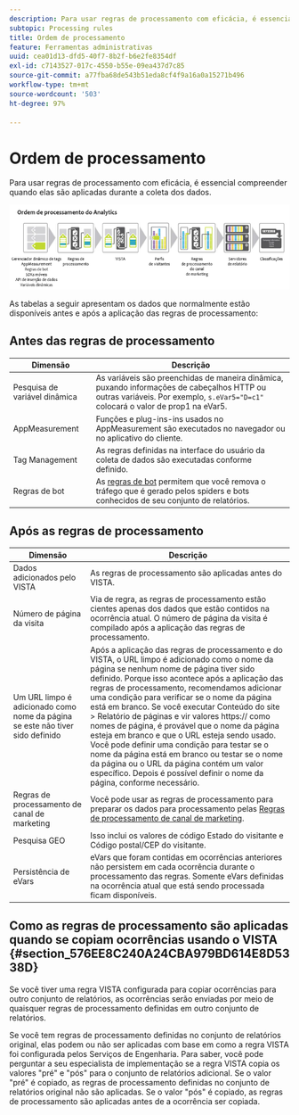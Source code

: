 ```yaml
---
description: Para usar regras de processamento com eficácia, é essencial compreender quando elas são aplicadas durante a coleta dos dados.
subtopic: Processing rules
title: Ordem de processamento
feature: Ferramentas administrativas
uuid: cea01d13-dfd5-40f7-8b2f-b6e2fe8354df
exl-id: c7143527-017c-4550-b55e-09ea437d7c85
source-git-commit: a77fba68de543b51eda8cf4f9a16a0a15271b496
workflow-type: tm+mt
source-wordcount: '503'
ht-degree: 97%

---
```


# Ordem de processamento

Para usar regras de processamento com eficácia, é essencial compreender quando elas são aplicadas durante a coleta dos dados.

![](assets/analytics_processing_order_test.png)

As tabelas a seguir apresentam os dados que normalmente estão disponíveis antes e após a aplicação das regras de processamento:

## Antes das regras de processamento

| Dimensão | Descrição |
|--- |--- |
| Pesquisa de variável dinâmica | As variáveis são preenchidas de maneira dinâmica, puxando informações de cabeçalhos HTTP ou outras variáveis. Por exemplo, `s.eVar5="D=c1"` colocará o valor de prop1 na eVar5. |
| AppMeasurement | Funções e plug-ins-ins usados no AppMeasurement são executados no navegador ou no aplicativo do cliente. |
| Tag Management | As regras definidas na interface do usuário da coleta de dados são executadas conforme definido. |
| Regras de bot | As [regras de bot](/help/admin/admin/bot-removal/bot-rules.md) permitem que você remova o tráfego que é gerado pelos spiders e bots conhecidos de seu conjunto de relatórios. |

## Após as regras de processamento

| Dimensão | Descrição |
|--- |--- |
| Dados adicionados pelo VISTA | As regras de processamento são aplicadas antes do VISTA. |
| Número de página da visita | Via de regra, as regras de processamento estão cientes apenas dos dados que estão contidos na ocorrência atual. O número de página da visita é compilado após a aplicação das regras de processamento. |
| Um URL limpo é adicionado como nome da página se este não tiver sido definido | Após a aplicação das regras de processamento e do VISTA, o URL limpo é adicionado como o nome da página se nenhum nome de página tiver sido definido. Porque isso acontece após a aplicação das regras de processamento, recomendamos adicionar uma condição para verificar se o nome da página está em branco.  Se você executar Conteúdo do site > Relatório de páginas e vir valores https:// como nomes de página, é provável que o nome da página esteja em branco e que o URL esteja sendo usado.  Você pode definir uma condição para testar se o nome da página está em branco ou testar se o nome da página ou o URL da página contém um valor específico. Depois é possível definir o nome da página, conforme necessário. |
| Regras de processamento de canal de marketing | Você pode usar as regras de processamento para preparar os dados para processamento pelas [Regras de processamento de canal de marketing](https://experienceleague.adobe.com/docs/analytics/components/marketing-channels/c-rules.html?lang=pt-BR). |
| Pesquisa GEO | Isso inclui os valores de código Estado do visitante e Código postal/CEP do visitante. |
| Persistência de eVars | eVars que foram contidas em ocorrências anteriores não persistem em cada ocorrência durante o processamento das regras. Somente eVars definidas na ocorrência atual que está sendo processada ficam disponíveis. |

## Como as regras de processamento são aplicadas quando se copiam ocorrências usando o VISTA {#section_576EE8C240A24CBA979BD614E8D5338D}

Se você tiver uma regra VISTA configurada para copiar ocorrências para outro conjunto de relatórios, as ocorrências serão enviadas por meio de quaisquer regras de processamento definidas em outro conjunto de relatórios.

Se você tem regras de processamento definidas no conjunto de relatórios original, elas podem ou não ser aplicadas com base em como a regra VISTA foi configurada pelos Serviços de Engenharia. Para saber, você pode perguntar a seu especialista de implementação se a regra VISTA copia os valores &quot;pré&quot; e &quot;pós&quot; para o conjunto de relatórios adicional. Se o valor &quot;pré&quot; é copiado, as regras de processamento definidas no conjunto de relatórios original não são aplicadas. Se o valor &quot;pós&quot; é copiado, as regras de processamento são aplicadas antes de a ocorrência ser copiada.
